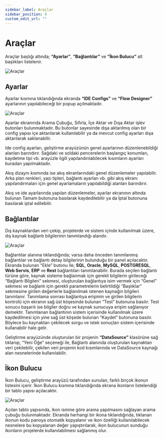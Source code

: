 ```yaml
---
sidebar_label: Araçlar
sidebar_position: 4
custom_edit_url: ""
---
```


# Araçlar

Araçlar başlığı altında; **“Ayarlar”**, **“Bağlantılar”** ve **“İkon Bulucu”** alt başlıkları listelenir.

![Araçlar](https://docsbimser.blob.core.windows.net/imagecontainer/auto-uploade94e907d-03bb-471c-9b74-26b9ce24ffad)

## Ayarlar

Ayarlar kısmına tıklandığında ekranda **“IDE Configs”** ve **“Flow Designer”** ayarlarının yapılabileceği bir popup açılmaktadır.

![Araçlar](https://docsbimser.blob.core.windows.net/imagecontainer/auto-upload8f018c64-fa96-4f42-ac41-428a8004ad3f)

Ayarlar ekranında Arama Çubuğu, Sıfırla, İçe Aktar ve Dışa Aktar işlev butonları bulunmaktadır. Bu butonlar sayesinde dışa aktarılmış olan bir config yapısı içe aktarılarak kullanılabilir ya da mevcut config ayarları dışa aktarılarak saklanabilir.

Ide config ayarları, geliştirme arayüzünün genel ayarlarının düzenlenebildiği alanları barındırır. Sağdaki ve soldaki pencerelerin başlangıç konumları, kaydetme tipi vb. arayüzle ilgili yapılandırılabilecek kısımların ayarları buradan yapılmaktadır.

Akış dizaynı kısmında ise akış ekranlarındaki genel düzenlemeler yapılabilir. Arka plan renkleri, yazı tipleri, bağlantı ayarları vb. gibi akış ekranı yapılandırmaları için genel ayarlamaların yapılabildiği alanları barındırır.

Akış ve ide ayarlarında yapılan düzenlemeler, ayarlar ekranının altında bulunan Tamam butonuna basılarak kaydedilebilir ya da İptal butonuna basılarak iptal edilebilir.

## Bağlantılar

Dış kaynaklardan veri çekip, projelerde ve sistem içinde kullanılmak üzere, dış kaynak bağlantı bilgilerinin tanımlandığı alandır.

![Araçlar](https://docsbimser.blob.core.windows.net/imagecontainer/auto-uploadf8daf4c3-4bc1-4c95-9d9e-993318f06d7a)

Bağlantılar alanına tıklandığında; varsa daha önceden tanımlanmış bağlantılar ve bağlantı detay bilgilerinin bulunduğu bir panel açılacaktır. Ekranda bulunan “Ekle” butonu ile; **SQL**, **Oracle**, **MySQL**, **POSTGRESQL**, **Web Servis**, **ERP** ve **Rest** bağlantıları tanımlanabilir. Burada seçilen bağlantı türüne göre, kaynak sisteme bağlanmak için gerekli bilgilerin girileceği “Bağlantı Bilgileri” sekmesi, oluşturulan bağlantıya isim vermek için “Genel” sekmesi ve bağlantı için gerekli parametrelerin belirtildiği “Başlıklar” sekmesine girilen değerlerle bağlanılmak istenen kaynağın bilgileri tanımlanır. Tanımlama sonrası bağlantıya erişimin ve girilen bilgilerin kontrolü için ekranın sağ üst köşesinde bulunan “Test” butonuna basılır. Test sonucu başarılı ise bilgiler doğru ve kaynak sunucuya erişim sağlanıyor demektir. Tanımlanan bağlantının sistem içerisinde kullanılmak üzere kaydedilmesi için yine sağ üst köşede bulunan “Kaydet” butonuna basılır. Böylece bu kaynaktan çekilecek sorgu ve istek sonuçları sistem içerisinde kullanabilir hale gelir.

Geliştirme arayüzünde oluşturulan bir projenin **“DataSource”** klasörüne sağ tıklanıp, “Yeni Öğe” seçeneği ile, Bağlantı alanında oluşturulan kaynaktan veri çekilebilir, çekilen veri projenin kod kısımlarında ve DataSource kaynağı alan nesnelerinde kullanılabilir.

## İkon Bulucu

İkon Bulucu, geliştirme arayüzü tarafından sunulan, farklı birçok ikonun listesini içerir. İkon Bulucu kısmına tıklandığında ekrana ikonların listelendiği bir tablo yapısı açılacaktır.

![Araçlar](https://docsbimser.blob.core.windows.net/imagecontainer/auto-uploada19c21f1-2a13-4aeb-af97-7ca7e0a89d65)

Açılan tablo yapısında, ikon ismine göre arama yapılmasını sağlayan arama çubuğu bulunmaktadır. Ekranda herhangi bir ikona tıklandığında, tıklanan ikonun kodu panoya otomatik kopyalanır ve ikon özelliği kullanılabilecek nesnelere bu kopyalanan değer yapıştırılarak, ikon bulucunun sunduğu ikonların projelerde kullanılabilmesi sağlanmış olur.